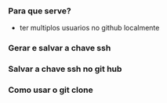 ### Para que serve?
- ter multiplos usuarios no github localmente

### Gerar e salvar a chave ssh

### Salvar a chave ssh no git hub

### Como usar o git clone
